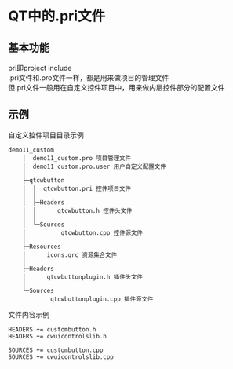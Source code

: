 # QT中的.pri文件

## 基本功能
pri即project include  
.pri文件和.pro文件一样，都是用来做项目的管理文件  
但.pri文件一般用在自定义控件项目中，用来做内层控件部分的配置文件  


## 示例
自定义控件项目目录示例  
```
demo11_custom
	│  demo11_custom.pro 项目管理文件
	│  demo11_custom.pro.user 用户自定义配置文件
	│      
	├─qtcwbutton
	│  │  qtcwbutton.pri 控件项目文件
	│  │  
	│  ├─Headers
	│  │      qtcwbutton.h 控件头文件
	│  │      
	│  └─Sources
	│          qtcwbutton.cpp 控件源文件
	│          
	├─Resources
	│      icons.qrc 资源集合文件
	│
	├─Headers
	│      qtcwbuttonplugin.h 插件头文件
	│      
	└─Sources
	        qtcwbuttonplugin.cpp 插件源文件
```
文件内容示例
```
HEADERS += custombutton.h
HEADERS += cwuicontrolslib.h

SOURCES += custombutton.cpp
SOURCES += cwuicontrolslib.cpp

```